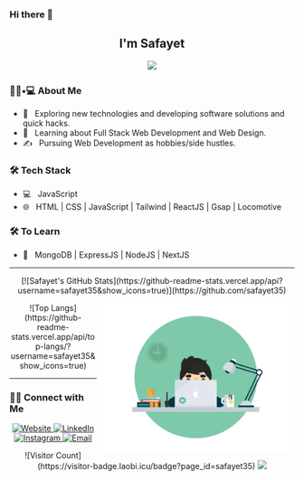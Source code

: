 ### Hi there 👋
<h2 align="center">I'm Safayet</h2>

<p align="center">
	<img
		src="https://media.giphy.com/media/M9gbBd9nbDrOTu1Mqx/giphy.gif"
		width="230"
	/>
</p>

<h3>👨🏻•💻 About Me</h3>
<ul>
	<li>
		🤔 &nbsp; Exploring new technologies and developing software solutions and
		quick hacks.
	</li>
	<li>🌱 &nbsp; Learning about Full Stack Web Development and Web Design.</li>
	<li>✍️ &nbsp; Pursuing Web Development as hobbies/side hustles.</li>
</ul>

<h3>🛠 Tech Stack</h3>
<ul>
	<li>💻 &nbsp; JavaScript</li>
	<li>
		🌐 &nbsp; HTML | CSS | JavaScript | Tailwind | ReactJS | Gsap | Locomotive
	</li>
</ul>

<h3>🛠 To Learn</h3>
<ul>
	<li>🔧 &nbsp; MongoDB | ExpressJS | NodeJS | NextJS</li>
</ul>

<hr />

<p align="center">
	[![Safayet's GitHub
	Stats](https://github-readme-stats.vercel.app/api?username=safayet35&show_icons=true)](https://github.com/safayet35)
</p>

<p align="center">
	<img
		src="https://github.com/nirala69/nirala69/blob/master/70804f7e25b11f29db904f2fa7b4cd9d.gif"
		width="350"
		align="right"
	/>
	![Top
	Langs](https://github-readme-stats.vercel.app/api/top-langs/?username=safayet35&show_icons=true)
</p>

<hr />

<h3>🤝🏻 Connect with Me</h3>
<p align="center">
	<a href="https://safayetrahman.netlify.app/">
		<img
			alt="Website"
			src="https://img.shields.io/badge/safayetrahman.netlify.app-black?style=flat-square&logo=google-chrome"
		/>
	</a>
	<a
		href="https://www.linkedin.com/in/safayet-rahman-370a78275?utm_source=share&utm_campaign=share_via&utm_content=profile&utm_medium=android_app"
	>
		<img
			alt="LinkedIn"
			src="https://img.shields.io/badge/LinkedIn-Safayet%20Rahman-blue?style=flat-square&logo=linkedin"
		/>
	</a>
	<a href="https://www.instagram.com/ig.safu/">
		<img
			alt="Instagram"
			src="https://img.shields.io/badge/Instagram-i__disbalance-black?style=flat-square&logo=instagram"
		/>
	</a>
	<a href="mailto:sfsafayet35@gmail.com">
		<img
			alt="Email"
			src="https://img.shields.io/badge/Email-sfsafayet35@gmail.com-blue?style=flat-square&logo=gmail"
		/>
	</a>
</p>

<p align="center">
	![Visitor
	Count](https://visitor-badge.laobi.icu/badge?page_id=safayet35)
	<img
		src="https://media.giphy.com/media/dxn6fRlTIShoeBr69N/giphy.gif"
		width="30"
	/>
</p>
